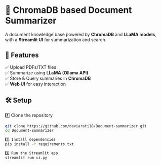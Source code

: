 # 🧠 ChromaDB based Document Summarizer
A document knowledge base powered by **ChromaDB** and **LLaMA models**, with a **Streamlit UI** for summarization and search.

## 🚀 Features
✅ Upload PDFs/TXT files  
✅ Summarize using **LLaMA (Ollama API)**  
✅ Store & Query summaries in **ChromaDB**  
✅ **Web UI** for easy interaction  

## 🛠 Setup
1️⃣ Clone the repository  
```sh
git clone https://github.com/deviarati18/Document-summarizer.git
cd Document-summarizer

2️⃣ Install dependencies
pip install -r requirements.txt

3️⃣ Run the Streamlit app
streamlit run ui.py
